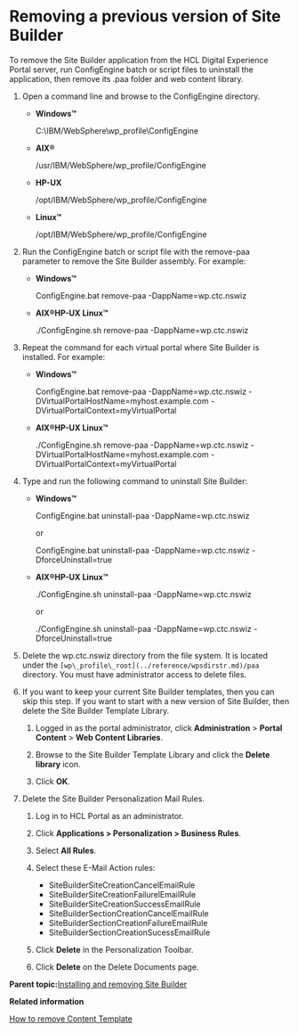 # Removing a previous version of Site Builder

To remove the Site Builder application from the HCL Digital Experience Portal server, run ConfigEngine batch or script files to uninstall the application, then remove its .paa folder and web content library.

1.  Open a command line and browse to the ConfigEngine directory.

    -   **Windows™**

        C:\\IBM/WebSphere\\wp\_profile\\ConfigEngine

    -   **AIX®**

        /usr/IBM/WebSphere/wp\_profile/ConfigEngine

    -   **HP-UX**

        /opt/IBM/WebSphere/wp\_profile/ConfigEngine

    -   **Linux™**

        /opt/IBM/WebSphere/wp\_profile/ConfigEngine

2.  Run the ConfigEngine batch or script file with the remove-paa parameter to remove the Site Builder assembly. For example:

    -   **Windows™**

        ConfigEngine.bat remove-paa -DappName=wp.ctc.nswiz

    -   **AIX®HP-UX Linux™**

        ./ConfigEngine.sh remove-paa -DappName=wp.ctc.nswiz

3.  Repeat the command for each virtual portal where Site Builder is installed. For example:

    -   **Windows™**

        ConfigEngine.bat remove-paa -DappName=wp.ctc.nswiz -DVirtualPortalHostName=myhost.example.com -DVirtualPortalContext=myVirtualPortal

    -   **AIX®HP-UX Linux™**

        ./ConfigEngine.sh remove-paa -DappName=wp.ctc.nswiz -DVirtualPortalHostName=myhost.example.com -DVirtualPortalContext=myVirtualPortal

4.  Type and run the following command to uninstall Site Builder:

    -   **Windows™**

        ConfigEngine.bat uninstall-paa -DappName=wp.ctc.nswiz

        or

        ConfigEngine.bat uninstall-paa -DappName=wp.ctc.nswiz -DforceUninstall=true

    -   **AIX®HP-UX Linux™**

        ./ConfigEngine.sh uninstall-paa -DappName=wp.ctc.nswiz

        or

        ./ConfigEngine.sh uninstall-paa -DappName=wp.ctc.nswiz -DforceUninstall=true

5.  Delete the wp.ctc.nswiz directory from the file system. It is located under the `[wp\_profile\_root](../reference/wpsdirstr.md)/paa` directory. You must have administrator access to delete files.

6.  If you want to keep your current Site Builder templates, then you can skip this step. If you want to start with a new version of Site Builder, then delete the Site Builder Template Library.

    1.  Logged in as the portal administrator, click **Administration** \> **Portal Content** \> **Web Content Libraries**.

    2.  Browse to the Site Builder Template Library and click the **Delete library** icon.

    3.  Click **OK**.

7.  Delete the Site Builder Personalization Mail Rules.

    1.  Log in to HCL Portal as an administrator.

    2.  Click **Applications \> Personalization \> Business Rules**.

    3.  Select **All Rules**.

    4.  Select these E-Mail Action rules:

        -   SiteBuilderSiteCreationCancelEmailRule
        -   SiteBuilderSiteCreationFailurelEmailRule
        -   SiteBuilderSiteCreationSuccessEmailRule
        -   SiteBuilderSectionCreationCancelEmailRule
        -   SiteBuilderSectionCreationFailureEmailRule
        -   SiteBuilderSectionCreationSucessEmailRule
    5.  Click **Delete** in the Personalization Toolbar.

    6.  Click **Delete** on the Delete Documents page.


**Parent topic:**[Installing and removing Site Builder](../sitebuilder/sitebuilder_inst_overview.md)

**Related information**  


[How to remove Content Template](../ctc/ctc_uninst_overview.md)

